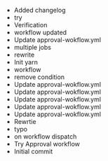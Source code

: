 - Added changelog
- try
- Verification
- workflow updated
- Update approval-wokflow.yml
- multiple jobs
- rewrite
- Init yarn
- workflow
- remove condition
- Update approval-wokflow.yml
- Update approval-wokflow.yml
- Update approval-wokflow.yml
- Update approval-wokflow.yml
- Update approval-wokflow.yml
- Rewrtie
- typo
- on workflow dispatch
- Try Approval workflow
- Initial commit

